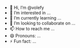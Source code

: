 - 👋 Hi, I’m @volefy
- 👀 I’m interested in ...
- 🌱 I’m currently learning ...
- 💞️ I’m looking to collaborate on ...
- 📫 How to reach me ...
- 😄 Pronouns: ...
- ⚡ Fun fact: ...

<!---
volefy/volefy is a ✨ special ✨ repository because its `README.md` (this file) appears on your GitHub profile.
You can click the Preview link to take a look at your changes.
--->
